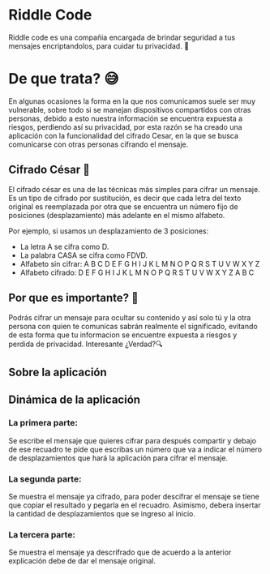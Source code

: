 # Riddle Code 
Riddle code es una compañia encargada de brindar seguridad a tus mensajes encriptandolos, para cuidar tu privacidad. 🤗

# De que trata? 😅
En algunas ocasiones la forma en la que nos comunicamos suele ser muy vulnerable, sobre todo si se manejan dispositivos compartidos con otras personas, debido a esto nuestra información se encuentra expuesta a riesgos, perdiendo así su privacidad, por esta razón se ha creado una aplicación con la funcionalidad del cifrado Cesar, en la que se busca comunicarse con otras personas cifrando el mensaje. 

## Cifrado César 🧐

El cifrado césar es una de las técnicas más simples para cifrar un mensaje. Es un tipo de cifrado por sustitución, es decir que cada letra del texto original es reemplazada por otra que se encuentra un número fijo de posiciones (desplazamiento) más adelante en el mismo alfabeto.

Por ejemplo, si usamos un desplazamiento de 3 posiciones:

- La letra A se cifra como D.
- La palabra CASA se cifra como FDVD.
- Alfabeto sin cifrar: A B C D E F G H I J K L M N O P Q R S T U V W X Y Z
- Alfabeto cifrado: D E F G H I J K L M N O P Q R S T U V W X Y Z A B C

## Por que es importante? 🤠

Podrás cifrar un mensaje para ocultar su contenido y así solo tú y la otra persona con quien te comunicas sabrán realmente el significado, evitando de esta forma que tu informacion se encuentre expuesta a riesgos y perdida de privacidad.
Interesante ¿Verdad?🔍

## Sobre la aplicación



## Dinámica de la aplicación

### La primera parte:
Se escribe el mensaje que quieres cifrar para después compartir y debajo de ese recuadro te pide que escribas un número que va a indicar el número de desplazamientos que hará la aplicación para cifrar el mensaje.

### La segunda parte:
Se muestra el mensaje ya cifrado, para poder descifrar el mensaje se tiene que copiar el resultado y pegarla en el recuadro. Asimismo, debera insertar la cantidad de desplazamientos que se ingreso al inicio.

### La tercera parte:
Se muestra el mensaje ya descrifrado que de acuerdo a la anterior explicación debe de dar el mensaje original.


